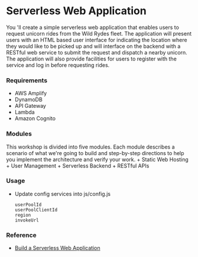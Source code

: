 # Serverless Web Application
You 'll create a simple serverless web application that enables users to request unicorn rides from the Wild Rydes fleet. The application will present users with an HTML based user interface for indicating the location where they would like to be picked up and will interface on the backend with a RESTful web service to submit the request and dispatch a nearby unicorn. The application will also provide facilities for users to register with the service and log in before requesting rides.

### Requirements
+ AWS Amplify
+ DynamoDB
+ API Gateway
+ Lambda
+ Amazon Cognito

### Modules
This workshop is divided into five modules. Each module describes a scenario of what we're going to build and step-by-step directions to help you implement the architecture and verify your work.
    + Static Web Hosting
    + User Management
    + Serverless Backend
    + RESTful APIs

### Usage
+ Update config services into js/config.js
    ```
    userPoolId
    userPoolClientId
    region
    invokeUrl
    ```

### Reference
+ [Build a Serverless Web Application](https://aws.amazon.com/getting-started/hands-on/build-serverless-web-app-lambda-apigateway-s3-dynamodb-cognito/)
